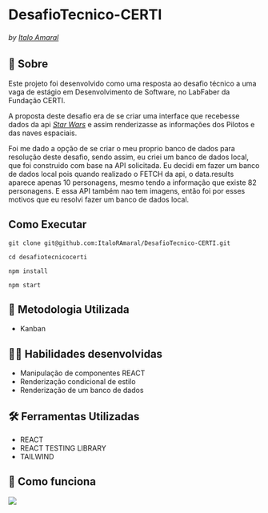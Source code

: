 # DesafioTecnico-CERTI
###### by _[Italo Amaral](https://www.linkedin.com/in/italo-rockenbach-594082132/)_

## :page_with_curl: Sobre
Este projeto foi desenvolvido como uma resposta ao desafio técnico a uma vaga de estágio em Desenvolvimento de Software, no LabFaber da Fundação CERTI.

A proposta deste desafio era de se criar uma interface que recebesse dados da api _[Star Wars](https://swapi.dev)_ e assim renderizasse as informações dos Pilotos e das naves espaciais.

Foi me dado a opção de se criar o meu proprio banco de dados para resolução deste desafio, sendo assim, eu criei um banco de dados local, que foi construido com base na API solicitada. Eu decidi em fazer um banco de dados local pois quando realizado o FETCH da api, o data.results aparece apenas 10 personagens, mesmo tendo a informação que existe 82 personagens. E essa API também nao tem imagens, então foi por esses motivos que eu resolvi fazer um banco de dados local.

## Como Executar

```
git clone git@github.com:ItaloRAmaral/DesafioTecnico-CERTI.git

cd desafiotecnicocerti

npm install

npm start
```

## :memo: Metodologia Utilizada

* Kanban

## :man_technologist: Habilidades desenvolvidas

* Manipulação de componentes REACT
* Renderização condicional de estilo
* Renderização de um banco de dados

## :hammer_and_wrench: Ferramentas Utilizadas

* REACT
* REACT TESTING LIBRARY
* TAILWIND

## :iphone: Como funciona

<img src="./howItWorks.gif">
